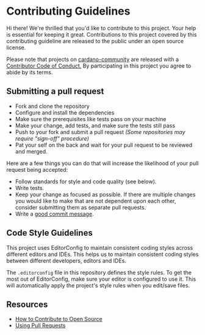 # Contributing Guidelines

Hi there! We're thrilled that you'd like to contribute to this project. Your help is essential for keeping it great. Contributions to this project covered by this contributing guideline are released to
the public under an open source license.

Please note that projects on [cardano-community] are released with a [Contributor Code of Conduct.](coc)
By participating in this project you agree to abide by its terms.

[cardano-community]: https://cardano-community.github.io
[coc]: repos/.github/.github/CODE_OF_CONDUCT.md

## Submitting a pull request

- Fork and clone the repository
- Configure and install the dependencies
- Make sure the prerequisites like tests pass on your machine
- Make your change, add tests, and make sure the tests still pass
- Push to your fork and submit a pull request *(Some repositories may require "sign-off" procedure)*
- Pat your self on the back and wait for your pull request to be reviewed and merged.

Here are a few things you can do that will increase the likelihood of your pull request being accepted:

- Follow standards for style and code quality (see below).
- Write tests.
- Keep your change as focused as possible. If there are multiple changes you would like to make
  that are not dependent upon each other, consider submitting them as separate pull requests.
- Write a [good commit message](http://tbaggery.com/2008/04/19/a-note-about-git-commit-messages.html).

## Code Style Guidelines

This project uses EditorConfig to maintain consistent coding styles across different editors and IDEs. This helps us to maintain consistent coding styles between different developers, editors and IDEs.

The `.editorconfig` file in this repository defines the style rules. To get the most out of EditorConfig, make sure your editor is configured to use it. This will automatically apply the project's style rules when you edit/save files.


## Resources

- [How to Contribute to Open Source](https://opensource.guide/how-to-contribute/)
- [Using Pull Requests](https://help.github.com/articles/about-pull-requests/)
